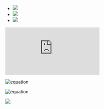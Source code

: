 - <img src="https://latex.codecogs.com/gif.latex? O_t= t "/> 
- <img src="https://latex.codecogs.com/gif.latex?s=\text { sensor reading }  " /> 
- <img src="https://latex.codecogs.com/gif.latex?P(s | O_t )=\text { Probability of a sensor reading value when sleep onset is observed at a time bin } t " />

![equation](http://latex.codecogs.com/gif.latex?O_t%3D%5Ctext%20%7B%20Onset%20event%20at%20time%20bin%20%7D%20t)

![equation](http://latex.codecogs.com/gif.latex?O_t=\text{abcde})

![equation](http://latex.codecogs.com/gif.latex?\int_a^b\;f(x)=\text{abcde})

<img src="https://render.githubusercontent.com/render/math?math=
e^{i \pi} = -1
\int_a^b f(x)
">
